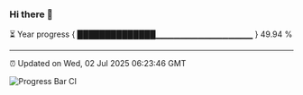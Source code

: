 ### Hi there 👋

⏳ Year progress { ██████████████▁▁▁▁▁▁▁▁▁▁▁▁▁▁▁▁ } 49.94 %

---

⏰ Updated on Wed, 02 Jul 2025 06:23:46 GMT

![Progress Bar CI](https://github.com/liununu/liununu/workflows/Progress%20Bar%20CI/badge.svg)

